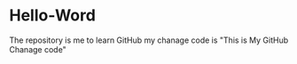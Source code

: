 # Hello-Word
The repository is me to learn GitHub
my chanage code is "This is My GitHub Chanage code"
